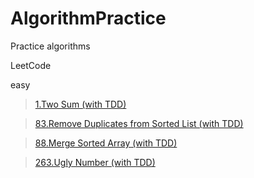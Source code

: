 # AlgorithmPractice

Practice algorithms

LeetCode

easy

> [1.Two Sum (with TDD)](http://samurae83.blog.me/221342690123)

> [83.Remove Duplicates from Sorted List (with TDD)](http://samurae83.blog.me/221337670176)

> [88.Merge Sorted Array (with TDD)](http://samurae83.blog.me/221335454051)

> [263.Ugly Number (with TDD)](http://samurae83.blog.me/221333346390)
